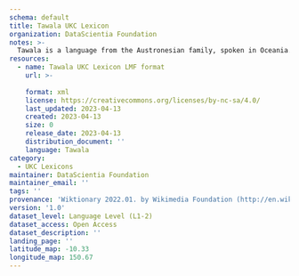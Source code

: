 ```yaml
---
schema: default
title: Tawala UKC Lexicon
organization: DataScientia Foundation
notes: >-
  Tawala is a language from the Austronesian family, spoken in Oceania. The UKC Lexicon of Tawala is represented as a lexico-semantic network. It consists of words, word senses, synsets, as well as sense-level and synset-level relationships.
resources:
  - name: Tawala UKC Lexicon LMF format
    url: >-
      
    format: xml
    license: https://creativecommons.org/licenses/by-nc-sa/4.0/
    last_updated: 2023-04-13
    created: 2023-04-13
    size: 0
    release_date: 2023-04-13
    distribution_document: ''
    language: Tawala
category:
  - UKC Lexicons
maintainer: DataScientia Foundation
maintainer_email: ''
tags: ''
provenance: 'Wiktionary 2022.01. by Wikimedia Foundation (http://en.wiktionary.org); Princeton WordNet 2.1 by Princeton University (https://wordnet.princeton.edu)'
version: '1.0'
dataset_level: Language Level (L1-2)
dataset_access: Open Access
dataset_description: ''
landing_page: ''
latitude_map: -10.33
longitude_map: 150.67
---
```

